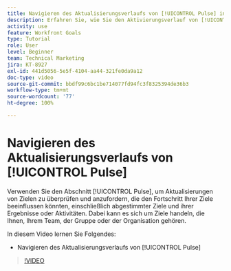 ```yaml
---
title: Navigieren des Aktualisierungsverlaufs von [!UICONTROL Pulse] in  [!DNL Goals]
description: Erfahren Sie, wie Sie den Aktivierungsverlauf von [!UICONTROL Pulse] in [!DNL   Goals] navigieren können.
activity: use
feature: Workfront Goals
type: Tutorial
role: User
level: Beginner
team: Technical Marketing
jira: KT-8927
exl-id: 441d5056-5e5f-4104-aa44-321fe0da9a12
doc-type: video
source-git-commit: bbdf99c6bc1be714077fd94fc3f8325394de36b3
workflow-type: tm+mt
source-wordcount: '77'
ht-degree: 100%

---
```


# Navigieren des Aktualisierungsverlaufs von [!UICONTROL Pulse]

Verwenden Sie den Abschnitt [!UICONTROL Pulse], um Aktualisierungen von Zielen zu überprüfen und anzufordern, die den Fortschritt Ihrer Ziele beeinflussen könnten, einschließlich abgestimmter Ziele und ihrer Ergebnisse oder Aktivitäten. Dabei kann es sich um Ziele handeln, die Ihnen, Ihrem Team, der Gruppe oder der Organisation gehören.

In diesem Video lernen Sie Folgendes:

* Navigieren des Aktualisierungsverlaufs von [!UICONTROL Pulse]

>[!VIDEO](https://video.tv.adobe.com/v/335199/?quality=12&learn=on&enablevpops=1)
